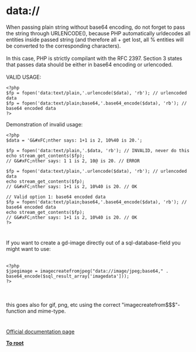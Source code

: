 # data://



When passing plain string without base64 encoding, do not forget to pass the string through URLENCODE(), because PHP automatically urldecodes all entities inside passed string (and therefore all + get lost, all % entities will be converted to the corresponding characters).<br><br>In this case, PHP is strictly compilant with the RFC 2397. Section 3 states that passes data should be either in base64 encoding or urlencoded.<br><br>VALID USAGE:<br>

```
<?php
$fp = fopen('data:text/plain,'.urlencode($data), 'rb'); // urlencoded data
$fp = fopen('data:text/plain;base64,'.base64_encode($data), 'rb'); // base64 encoded data
?>
```


Demonstration of invalid usage:


```
<?php
$data = 'G&#xFC;nther says: 1+1 is 2, 10%40 is 20.';

$fp = fopen('data:text/plain,'.$data, 'rb'); // INVALID, never do this
echo stream_get_contents($fp);
// G&#xFC;nther says: 1 1 is 2, 10@ is 20. // ERROR

$fp = fopen('data:text/plain,'.urlencode($data), 'rb'); // urlencoded data
echo stream_get_contents($fp);
// G&#xFC;nther says: 1+1 is 2, 10%40 is 20. // OK

// Valid option 1: base64 encoded data
$fp = fopen('data:text/plain;base64,'.base64_encode($data), 'rb'); // base64 encoded data
echo stream_get_contents($fp);
// G&#xFC;nther says: 1+1 is 2, 10%40 is 20. // OK
?>
```
  

#

If you want to create a gd-image directly out of a sql-database-field you might want to use:<br><br>

```
<?php
$jpegimage = imagecreatefromjpeg("data://image/jpeg;base64," . base64_encode($sql_result_array['imagedata']));
?>
```
<br><br>this goes also for gif, png, etc using the correct "imagecreatefrom$$$"-function and mime-type.  

#

[Official documentation page](https://www.php.net/manual/en/wrappers.data.php)

**[To root](/README.md)**